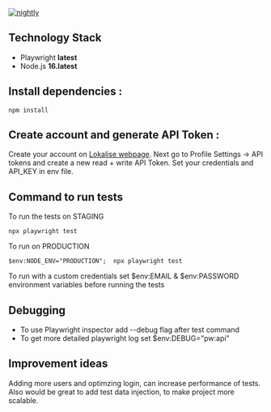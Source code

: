 [![nightly](https://github.com/WeronikaWoronicz/playwright-example-lokalise/actions/workflows/nightly.yml/badge.svg?branch=main)](https://github.com/WeronikaWoronicz/playwright-example-lokalise/actions/workflows/nightly.yml)

## Technology Stack

- Playwright **latest**
- Node.js **16.latest**


## Install dependencies :

```
npm install
```
## Create account and generate API Token :

Create your account on [Lokalise webpage](https://app.lokalise.com/). 
Next go to Profile Settings -> API tokens and create a new read + write API Token. 
Set your credentials and API_KEY in env file.


## Command to run tests 

To run the tests on STAGING
```
npx playwright test 
```

To run on PRODUCTION

```
$env:NODE_ENV="PRODUCTION";  npx playwright test
```

To run with a custom credentials set $env:EMAIL & $env:PASSWORD environment variables before running the tests

## Debugging 

* To use Playwright inspector add --debug flag after test command
* To get more detailed playwright log set $env:DEBUG="pw:api"

## Improvement ideas

Adding more users and optimzing login, can increase performance of tests. Also would be great to add test data injection, to make project more scalable.
